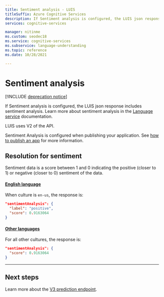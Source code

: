 ```yaml
---
title: Sentiment analysis - LUIS
titleSuffix: Azure Cognitive Services
description: If Sentiment analysis is configured, the LUIS json response includes sentiment analysis.
services: cognitive-services

manager: nitinme
ms.custom: seodec18
ms.service: cognitive-services
ms.subservice: language-understanding
ms.topic: reference
ms.date: 10/28/2021

---
```

# Sentiment analysis

[!INCLUDE [deprecation notice](./includes/deprecation-notice.md)]

If Sentiment analysis is configured, the LUIS json response includes sentiment analysis. Learn more about sentiment analysis in the [Language service](../language-service/index.yml) documentation.

LUIS uses V2 of the API. 

Sentiment Analysis is configured when publishing your application. See [how to publish an app](./luis-how-to-publish-app.md) for more information.

## Resolution for sentiment

Sentiment data is a score between 1 and 0 indicating the positive (closer to 1) or negative (closer to 0) sentiment of the data.

#### [English language](#tab/english)

When culture is `en-us`, the response is:

```JSON
"sentimentAnalysis": {
  "label": "positive",
  "score": 0.9163064
}
```

#### [Other languages](#tab/other-languages)

For all other cultures, the response is:

```JSON
"sentimentAnalysis": {
  "score": 0.9163064
}
```
* * *

## Next steps

Learn more about the [V3 prediction endpoint](luis-migration-api-v3.md).
